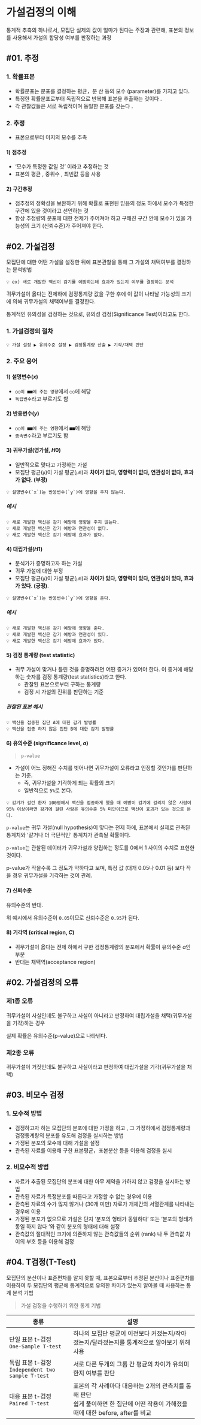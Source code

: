# 가설검정의 이해

통계적 추측의 하나로서, 모집단 실제의 값이 얼마가 된다는 주장과 관련해, 표본의 정보를 사용해서 가설의 합당성 여부를 판정하는 과정

## #01. 추정

### 1. 확률표본

- 확률분포는 분포를 결정하는 평균，분 산 등의 모수 (parameter)를 가지고 있다.
- 특정한 확률분포로부터 독립적으로 반복해 표본을 추출하는 것이다 .
- 각 관찰값들은 서로 독립적이며 동일한 분포를 갖는다 .

### 2. 추정

- 표본으로부터 미지의 모수를 추측

#### 1) 점추정

- ‘모수가 특정한 값일 것’ 이라고 추정하는 것
- 표본의 평균 , 중위수 , 최빈값 등을 사용

#### 2) 구간추정

- 점추정의 정확성을 보완하기 위해 확률로 표현된 믿음의 정도 하에서 모수가 특정한 구간에 있을 것이라고 선언하는 것
- 항상 추정량의 분포에 대한 전제가 주어져야 하고 구해진 구간 안에 모수가 있을 가능성의 크기 (신뢰수준)가 주어져야 한다.

## #02. 가설검정

모집단에 대한 어떤 가설을 설정한 뒤에 표본관찰을 통해 그 가설의 채택여부를 결정하는 분석방법

```
💡 ex) 새로 개발한 백신이 감기를 예방하는데 효과가 있는지 여부를 결정하는 분석
```

귀무가설이 옳다는 전제하에 검정통계량 값을 구한 후에 이 값이 나타날 가능성의 크기에 의해 귀무가설의 채택여부를 결정한다.

통계적인 유의성을 검정하는 것으로, 유의성 검정(Significance Test)이라고도 한다.

### 1. 가설검정의 절차

```plain
💡 가설 설정 ▶ 유의수준 설정 ▶ 검정통계량 산출 ▶ 기각/채택 판단
```

### 2. 주요 용어

#### 1) 설명변수($x$)

- `○○이 ■■에 주는 영향`에서 `○○`에 해당
- `독립변수`라고 부르기도 함

#### 2) 반응변수($y$)

- `○○이 ■■에 주는 영향`에서 `■■`에 해당
- `종속변수`라고 부르기도 함

#### 3) 귀무가설(영가설, $H0$)

- 일반적으로 맞다고 가정하는 가설
- 모집단 평균(`μ`)이 가설 평균(`μ0`)과 **차이가 없다, 영향력이 없다, 연관성이 없다, 효과가 없다. (부정)**

```
💡 설명변수(`x`)는 반응변수(`y`)에 영향을 주지 않는다.
```

##### 예시

```plain
💡 새로 개발한 백신은 감기 예방에 영향을 주지 않는다.
💡 새로 개발한 백신은 감기 예방과 연관성이 없다.
💡 새로 개발한 백신은 감기 예방에 효과가 없다.
```

#### 4) 대립가설($H1$)

- 분석가가 증명하고자 하는 가설
- 귀무 가설에 대한 부정
- 모집단 평균(`μ`)이 가설 평균(`μ0`)과 **차이가 있다, 영향력이 있다, 연관성이 있다, 효과가 있다. (긍정)**.

```plain
💡 설명변수(`x`)는 반응변수(`y`)에 영향을 준다.
```


##### 예시

```plain
💡 새로 개발한 백신은 감기 예방에 영향을 준다.
💡 새로 개발한 백신은 감기 예방과 연관성이 있다.
💡 새로 개발한 백신은 감기 예방에 효과가 있다.
```

#### 5) 검정 통계량 (test statistic)

- 귀무 가설이 맞거나 틀린 것을 증명하려면 어떤 증거가 있어야 한다. 이 증거에 해당하는 숫자를 검정 통계량(test statistics)라고 한다.
    - 관찰된 표본으로부터 구하는 통계량
    - 검정 시 가설의 진위를 판단하는 기준

##### 관찰된 표본 예시

```plain
💡 백신을 접종한 집단 A에 대한 감기 발병률
💡 백신을 접종 하지 않은 집단 B에 대한 감기 발병률
```

#### 6) 유의수준 (significance level,  $a$)

> `p-value`

- 가설이 어느 정해진 수치를 벗어나면 귀무가설이 오류라고 인정할 것인가를 판단하는 기준.
    - 즉, 귀무가설을 기각하게 되는 확률의 크기
    - 일반적으로 `5%`로 본다.

```
💡 감기가 걸린 환자 100명에서 백신을 접종하게 했을 때 예방이 감기에 걸리지 않은 사람이 95% 이상이라면 감기에 걸린 사람은 유의수준 5% 미만이므로 백신이 효과가 있는 것으로 본다.
```

`p-value`는 귀무 가설(null hypothesis)이 맞다는 전제 하에, 표본에서 실제로 관측된 통계치와 '같거나 더 극단적인' 통계치가 관측될 확률이다.

`p-value`는 관찰된 데이터가 귀무가설과 양립하는 정도를 0에서 1 사이의 수치로 표현한 것이다.

p-value가 작을수록 그 정도가 약하다고 보며, 특정 값 (대개 0.05나 0.01 등) 보다 작을 경우 귀무가설을 기각하는 것이 관례.

#### 7) 신뢰수준

유의수준의 반대.

위 예시에서 유의수준이 `0.05`이므로 신뢰수준은 `0.95`가 된다.

#### 8) 기각역 (critical region, $C$)

- 귀무가설이 옳다는 전제 하에서 구한 검정통계량의 분포에서 확률이 유의수준 $a$인 부분
- 반대는 채택역(acceptance region)

## #02. 가설검정의 오류

### 제1종 오류

귀무가설이 사실인데도 불구하고 사실이 아니라고 판정하여 대립가설을 채택(귀무가설을 기각)하는 경우

실제 확률은 유의수준(p-value)으로 나타낸다.

### 제2종 오류

귀무가설이 거짓인데도 불구하고 사실이라고 판정하여 대립가설을 기각(귀무가설을 채택)

## #03. 비모수 검정

### 1. 모수적 방법

- 검정하고자 하는 모집단의 분포에 대한 가정을 하고 , 그 가정하에서 검정통계량과 검정통계량의 분포를 유도해 검정을 실시하는 방법
- 가정된 분포의 모수에 대해 가설을 설정
- 관측된 자료를 이용해 구한 표본평균，표본분산 등을 이용해 검정을 실시

### 2. 비모수적 방법

- 자료가 추출된 모집단의 분포에 대한 아무 제약을 가하지 않고 검정을 실시하는 방법
- 관측된 자료가 특정분포를 따른다고 가정할 수 없는 경우에 이용
- 관측된 자료의 수가 많지 않거나 (30개 미만) 자료가 개체간의 서열관계를 나타내는 경우에 이용
- 가정된 분포가 없으므로 가설은 단지 ‘분포의 형태가 동일하다’ 또는 ‘분포의 형태가 동일 하지 않다 ’와 같이 분포의 형태에 대해 설정
- 관측값의 절대적인 크기에 의존하지 않는 관측값들의 순위 (rank) 나 두 관측값 차이의 부호 등을 이용해 검정


## #04. T검정(T-Test)

모집단의 분산이나 표준편차를 알지 못할 때, 표본으로부터 추정된 분산이나 표준편차를 이용하여 두 모집단의 평균에 통계적으로 유의한 차이가 있는지 알아볼 때 사용하는 통계 분석 기법

> 가설 검정을 수행하기 위한 통계 기법

| 종류 | 설명 |
|--|--|
| 단일 표본 t-검정<br/>`One-Sample T-test` | 하나의 모집단 평균이 이전보다 커졌는지/작아졌는지/달라졌는지를 통계적으로 알아보기 위해 사용 |
| 독립 표본 t-검정<br/>`Independent two sample T-test` | 서로 다른 두개의 그룹 간 평균의 차이가 유의미한지 여부를 판단 |
| 대응 표본 t-검정<br/>`Paired T-test` | 표본의 각 사례마다 대응하는 2개의 관측치를 통해 판단<br/>쉽게 풀이하면 한 집단에 어떤 작용이 가해졌을 때에 대한 before, after를 비교 |
